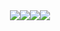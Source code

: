 <div style="display:flex;justify-content:center;align-items:center;">
<img src="https://img.shields.io/badge/HTML-239120?style=for-the-badge&logo=html5&logoColor=white&color=orange">
<img src="https://img.shields.io/badge/PYTHON-239120?style=for-the-badge&logo=python&logoColor=white&color=informational">
<img src="https://img.shields.io/badge/CSS-239120?&style=for-the-badge&logo=css3&logoColor=white&color=blue">
<img src="https://img.shields.io/badge/JavaScript-F7DF1E?style=for-the-badge&logo=javascript&logoColor=white&color=yellow">
</div>
